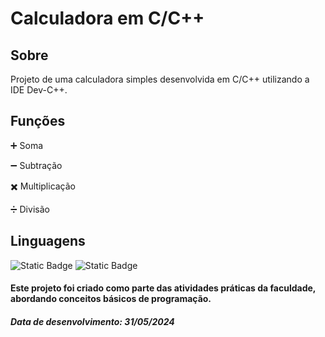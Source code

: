 <h1>Calculadora em C/C++</h1>

<h2>Sobre</h2>
<p>Projeto de uma calculadora simples desenvolvida em C/C++ utilizando a IDE Dev-C++.</p>

<h2>Funções</h2>
<p>➕ Soma</p>
<p>➖ Subtração</p>
<p>✖️ Multiplicação</p>
<p>➗ Divisão</p>

## Linguagens
<div>
  
![Static Badge](https://img.shields.io/badge/C-black?style=flat&logo=C&logoColor=%2300599C&logoSize=auto&labelColor=white) ![Static Badge](https://img.shields.io/badge/C%2B%2B-black?style=flat&logo=C%2B%2B&logoColor=%2300599C&labelColor=white)
</div>

<h4>Este projeto foi criado como parte das atividades práticas da faculdade, abordando conceitos básicos de programação.</h4>
<h5>Data de desenvolvimento: 31/05/2024</h5>
